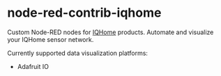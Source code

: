 # node-red-contrib-iqhome
Custom Node-RED nodes for [IQHome](https://iqhome.org/) products. Automate and visualize your IQHome sensor network.

Currently supported data visualization platforms:
- Adafruit IO
